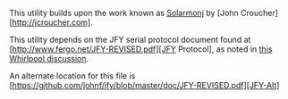 
This utility builds upon the work known as [Solarmonj][Solarmonj]
by [John Croucher][http://jcroucher.com].

This utility depends on the JFY serial protocol document found at
[http://www.fergo.net/JFY-REVISED.pdf][JFY Protocol], as noted in
[this Whirlpool discussion][Whirlpool].

An alternate location for this file is 
[https://github.com/johnf/jfy/blob/master/doc/JFY-REVISED.pdf][JFY-Alt]



 [Solarmonj]: https://code.google.com/p/solarmonj
 [JFY Protocol]: http://www.fergo.net/JFY-REVISED.pdf
 [Whirlpool]: http://forums.whirlpool.net.au/forum-replies.cfm?t=1899721
 [JFY-Alt]: https://github.com/johnf/jfy/blob/master/doc/JFY-REVISED.pdf
